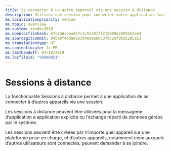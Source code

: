 ```yaml
---
title: Se connecter à un autre appareil via une session à distance
description: Utilisez une session pour connecter votre application locale à un appareil distant.
ms.localizationpriority: medium
ms.topic: overview
ms.custom: seodec2018
ms.openlocfilehash: 47a2a6caea457c1c552817f219899d2805b52eb4
ms.sourcegitcommit: 945a0f4bda02e3b4eb9a665379c2af9bd5285a53
ms.translationtype: HT
ms.contentlocale: fr-FR
ms.lasthandoff: 04/18/2019
ms.locfileid: "59800821"
---
```

# <a name="remote-sessions"></a>Sessions à distance

La fonctionnalité Sessions à distance permet à une application de se connecter à d’autres appareils via une session.

Les sessions à distance peuvent être utilisées pour la messagerie d’application à application explicite ou l’échange réparti de données gérées par le système.

Les sessions peuvent être créées par n’importe quel appareil sur une plateforme prise en charge, et d’autres appareils, notamment ceux auxquels d’autres utilisateurs sont connectés, peuvent demander à se joindre.
